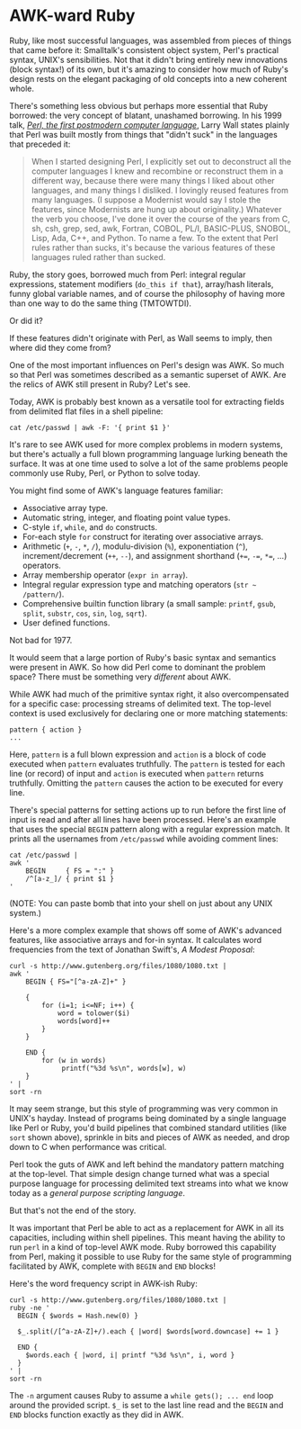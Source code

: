 AWK-ward Ruby
=============

Ruby, like most successful languages, was assembled from pieces of things that
came before it: Smalltalk's consistent object system, Perl's practical syntax,
UNIX's sensibilities. Not that it didn't bring entirely new innovations (block
syntax!) of its own, but it's amazing to consider how much of Ruby's design
rests on the elegant packaging of old concepts into a new coherent whole.

There's something less obvious but perhaps more essential that Ruby borrowed:
the very concept of blatant, unashamed borrowing. In his 1999 talk, [*Perl, the
first postmodern computer language*][1], Larry Wall states plainly that Perl was
built mostly from things that "didn't suck" in the languages that preceded it:

> When I started designing Perl, I explicitly set out to deconstruct all the
> computer languages I knew and recombine or reconstruct them in a different way,
> because there were many things I liked about other languages, and many things I
> disliked. I lovingly reused features from many languages. (I suppose a Modernist
> would say I stole the features, since Modernists are hung up about originality.)
> Whatever the verb you choose, I've done it over the course of the years from C,
> sh, csh, grep, sed, awk, Fortran, COBOL, PL/I, BASIC-PLUS, SNOBOL, Lisp, Ada,
> C++, and Python. To name a few. To the extent that Perl rules rather than sucks,
> it's because the various features of these languages ruled rather than sucked.

[1]: http://www.perl.com/pub/1999/03/pm.html

Ruby, the story goes, borrowed much from Perl: integral regular expressions,
statement modifiers (`do_this if that`), array/hash literals, funny global
variable names, and of course the philosophy of having more than one way to do
the same thing (TMTOWTDI).

Or did it?

If these features didn't originate with Perl, as Wall seems to imply, then where
did they come from?

One of the most important influences on Perl's design was AWK. So much so that
Perl was sometimes described as a semantic superset of AWK. Are the relics of
AWK still present in Ruby? Let's see.

Today, AWK is probably best known as a versatile tool for extracting fields from
delimited flat files in a shell pipeline:

    cat /etc/passwd | awk -F: '{ print $1 }'

It's rare to see AWK used for more complex problems in modern systems, but
there's actually a full blown programming language lurking beneath the surface.
It was at one time used to solve a lot of the same problems people commonly use
Ruby, Perl, or Python to solve today.

You might find some of AWK's language features familiar:

 * Associative array type.
 * Automatic string, integer, and floating point value types.
 * C-style `if`, `while`, and `do` constructs.
 * For-each style `for` construct for iterating over associative arrays.
 * Arithmetic (`+`, `-`, `*`, `/`), modulu-division (`%`), exponentiation (`^`),
   increment/decrement (`++`, `--`), and assignment shorthand (`+=`, `-=`, `*=`, ...)
   operators.
 * Array membership operator (`expr in array`).
 * Integral regular expression type and matching operators (`str ~ /pattern/`).
 * Comprehensive builtin function library (a small sample: `printf`, `gsub`,
   `split`, `substr`, `cos`, `sin`, `log`, `sqrt`).
 * User defined functions.

Not bad for 1977.

It would seem that a large portion of Ruby's basic syntax and semantics were
present in AWK. So how did Perl come to dominant the problem space? There must
be something very *different* about AWK.

While AWK had much of the primitive syntax right, it also overcompensated for a
specific case: processing streams of delimited text. The top-level context is
used exclusively for declaring one or more matching statements:

    pattern { action }
    ...

Here, `pattern` is a full blown expression and `action` is a block of code
executed when `pattern` evaluates truthfully. The `pattern` is tested for each
line (or record) of input and `action` is executed when `pattern` returns
truthfully.  Omitting the `pattern` causes the action to be executed for every
line.

There's special patterns for setting actions up to run before the first line of
input is read and after all lines have been processed. Here's an example that
uses the special `BEGIN` pattern along with a regular expression match. It
prints all the usernames from `/etc/passwd` while avoiding comment lines:

    cat /etc/passwd |
    awk '
        BEGIN     { FS = ":" }
        /^[a-z_]/ { print $1 }
    '

(NOTE: You can paste bomb that into your shell on just about any UNIX system.)

Here's a more complex example that shows off some of AWK's advanced features,
like associative arrays and for-in syntax. It calculates word frequencies from
the text of Jonathan Swift's, *A Modest Proposal*:

    curl -s http://www.gutenberg.org/files/1080/1080.txt |
    awk '
        BEGIN { FS="[^a-zA-Z]+" }

        {
            for (i=1; i<=NF; i++) {
                word = tolower($i)
                words[word]++
            }
        }

        END {
            for (w in words)
                 printf("%3d %s\n", words[w], w)
        }
    ' |
    sort -rn

It may seem strange, but this style of programming was very common in UNIX's
hayday. Instead of programs being dominated by a single language like Perl or
Ruby, you'd build pipelines that combined standard utilities (like `sort` shown
above), sprinkle in bits and pieces of AWK as needed, and drop down to C when
performance was critical.

Perl took the guts of AWK and left behind the mandatory pattern matching at the
top-level. That simple design change turned what was a special purpose language
for processing delimited text streams into what we know today as a *general
purpose scripting language*.

But that's not the end of the story.

It was important that Perl be able to act as a replacement for AWK in all its
capacities, including within shell pipelines. This meant having the ability to
run `perl` in a kind of top-level AWK mode. Ruby borrowed this capability from
Perl, making it possible to use Ruby for the same style of programming
facilitated by AWK, complete with `BEGIN` and `END` blocks!

Here's the word frequency script in AWK-ish Ruby:

    curl -s http://www.gutenberg.org/files/1080/1080.txt |
    ruby -ne '
      BEGIN { $words = Hash.new(0) }

      $_.split(/[^a-zA-Z]+/).each { |word| $words[word.downcase] += 1 }

      END {
        $words.each { |word, i| printf "%3d %s\n", i, word }
      }
    ' |
    sort -rn

The `-n` argument causes Ruby to assume a `while gets(); ... end` loop around
the provided script. `$_` is set to the last line read and the `BEGIN` and `END`
blocks function exactly as they did in AWK.
